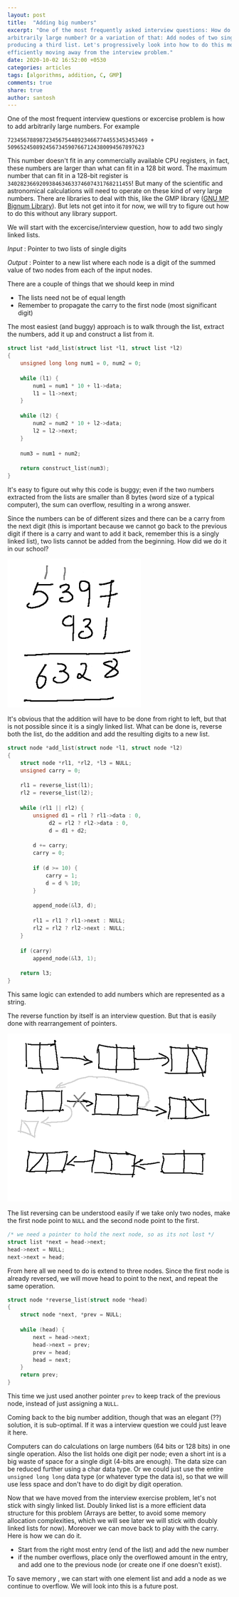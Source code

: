 ```yaml
---
layout: post
title:  "Adding big numbers"
excerpt: "One of the most frequently asked interview questions: How do you add
arbitrarily large number? Or a variation of that: Add nodes of two singly linked lists,
producing a third list. Let's progressively look into how to do this more
efficiently moving away from the interview problem."
date: 2020-10-02 16:52:00 +0530
categories: articles
tags: [algorithms, addition, C, GMP]
comments: true
share: true
author: santosh
---
```


One of the most frequent interview questions or excercise problem is how to add
arbitrarily large numbers. For example

```
72345678898723456754489234667744553453453469 + 5096524508924567345907667124380094567897623
```

This number doesn't fit in any commercially available CPU registers, in fact,
these numbers are larger than what can fit in a 128 bit word. The maximum number
that can fit in a 128-bit register is `340282366920938463463374607431768211455`!
But many of the scientific and astronomical calculations will need to operate on
these kind of very large numbers. There are libraries to deal with this, like
the GMP library ([GNU MP Bignum Library](https://gmplib.org/)). But lets not get
into it for now, we will try to figure out how to do this without any library
support.

We will start with the excercise/interview question, how to add two singly
linked lists.

*Input*
  : Pointer to two lists of single digits

*Output*
  : Pointer to a new list where each node is a digit of the summed value of two
    nodes from each of the input nodes.

There are a couple of things that we should keep in mind

- The lists need not be of equal length
- Remember to propagate the carry to the first node (most significant digit)

The most easiest (and buggy) approach is to walk through the list, extract the
numbers, add it up and construct a list from it.

```c
struct list *add_list(struct list *l1, struct list *l2)
{
	unsigned long long num1 = 0, num2 = 0;

	while (l1) {
		num1 = num1 * 10 + l1->data;
		l1 = l1->next;
	}

	while (l2) {
		num2 = num2 * 10 + l2->data;
		l2 = l2->next;
	}

	num3 = num1 + num2;

	return construct_list(num3);
}

```

It's easy to figure out why this code is buggy; even if the two numbers
extracted from the lists are smaller than 8 bytes (word size of a typical
computer), the sum can overflow, resulting in a wrong answer.

Since the numbers can be of different sizes and there can be a carry from the
next digit (this is important because we cannot go back to the previous digit if
there is a carry and want to add it back, remember this is a singly linked
list), two lists cannot be added from the beginning. How did we do it in our
school?

![Addition of two numbers](/images/big-numbers-addition.png)

It's obvious that the addition will have to be done from right to left, but that
is not possible since it is a singly linked list. What can be done is, reverse
both the list, do the addition and add the resulting digits to a new list.

```c
struct node *add_list(struct node *l1, struct node *l2)
{
	struct node *rl1, *rl2, *l3 = NULL;
	unsigned carry = 0;

	rl1 = reverse_list(l1);
	rl2 = reverse_list(l2);
    
	while (rl1 || rl2) {
		unsigned d1 = rl1 ? rl1->data : 0,
			 d2 = rl2 ? rl2->data : 0,
			 d = d1 + d2;

		d += carry;
		carry = 0;

		if (d >= 10) {
			carry = 1;
			d = d % 10;
		}

		append_node(&l3, d);

		rl1 = rl1 ? rl1->next : NULL;
		rl2 = rl2 ? rl2->next : NULL;
	}

	if (carry)
		append_node(&l3, 1);

	return l3;
}
```

This same logic can extended to add numbers which are represented as a string.

The reverse function by itself is an interview question. But that is easily done
with rearrangement of pointers.

![Reversing a list](/images/big-numbers-reversing-list.png)


The list reversing can be understood easily if we take only two nodes, make the
first node point to `NULL` and the second node point to the first.

```c
/* we need a pointer to hold the next node, so as its not lost */
struct list *next = head->next;
head->next = NULL;
next->next = head;
```

From here all we need to do is extend to three nodes. Since the first node is
already reversed, we will move head to point to the next, and repeat the same
operation.

```c
struct node *reverse_list(struct node *head)
{
	struct node *next, *prev = NULL;

	while (head) {
		next = head->next;
		head->next = prev;
		prev = head;
		head = next;
	}
	return prev;
}
```

This time we just used another pointer `prev` to keep track of the previous
node, instead of just assigning a `NULL`.

Coming back to the big number addition, though that was an elegant (??)
solution, it is sub-optimal. If it was a interview question we could just leave
it here. 

Computers can do calculations on large numbers (64 bits or 128 bits) in one
single operation. Also the list holds one digit per node; even a short int is a
big waste of space for a single digit (4-bits are enough). The data size can be
reduced further using a char data type. Or we could just use the entire
`unsigned long long` data type (or whatever type the data is), so that we will
use less space and don't have to do digit by digit operation.


Now that we have moved from the interview exercise problem, let's not stick with
singly linked list. Doubly linked list is a more efficient data structure for
this problem (Arrays are better, to avoid some memory allocation complexities,
which we will see later we will stick with doubly linked lists for
now). Moreover we can move back to play with the carry. Here is how we can do
it.

- Start from the right most entry (end of the list) and add the new number
- if the number overflows, place only the overflowed amount in the entry, and
  add one to the previous node (or create one if one doesn't exist).
  
To save memory , we can start with one element list and add a node as we
continue to overflow. We will look into this is a future post.
